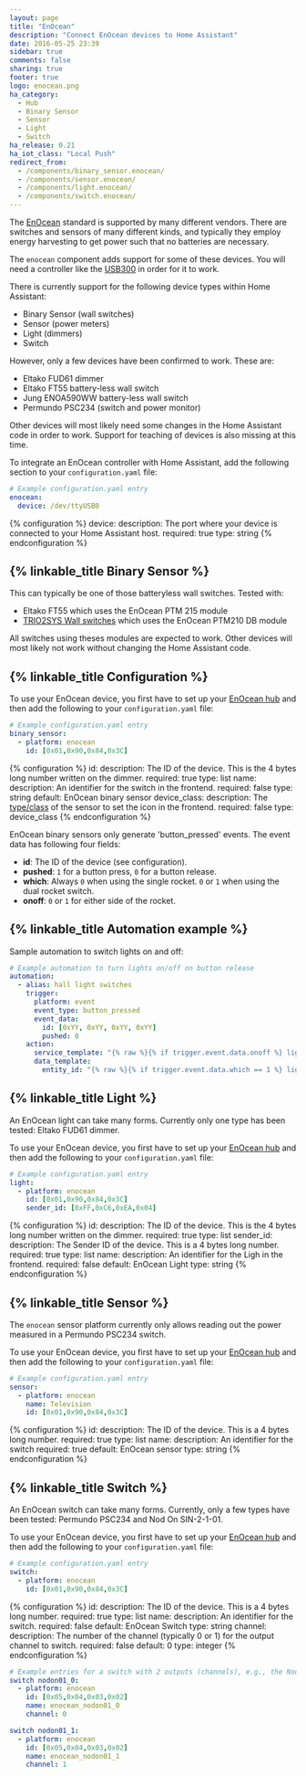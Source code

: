 ```yaml
---
layout: page
title: "EnOcean"
description: "Connect EnOcean devices to Home Assistant"
date: 2016-05-25 23:39
sidebar: true
comments: false
sharing: true
footer: true
logo: enocean.png
ha_category:
  - Hub
  - Binary Sensor
  - Sensor
  - Light
  - Switch
ha_release: 0.21
ha_iot_class: "Local Push"
redirect_from:
  - /components/binary_sensor.enocean/
  - /components/sensor.enocean/
  - /components/light.enocean/
  - /components/switch.enocean/
---
```


The [EnOcean](https://en.wikipedia.org/wiki/EnOcean) standard is supported by many different vendors. There are switches and sensors of many different kinds, and typically they employ energy harvesting to get power such that no batteries are necessary.

The `enocean` component adds support for some of these devices. You will need a controller like the [USB300](https://www.enocean.com/en/enocean_modules/usb-300-oem/) in order for it to work.

There is currently support for the following device types within Home Assistant:

- Binary Sensor (wall switches)
- Sensor (power meters)
- Light (dimmers)
- Switch

However, only a few devices have been confirmed to work. These are:

- Eltako FUD61 dimmer
- Eltako FT55 battery-less wall switch
- Jung ENOA590WW battery-less wall switch
- Permundo PSC234 (switch and power monitor)

Other devices will most likely need some changes in the Home Assistant code in order to work. Support for teaching of devices is also missing at this time.

To integrate an EnOcean controller with Home Assistant, add the following section to your `configuration.yaml` file:

```yaml
# Example configuration.yaml entry
enocean:
  device: /dev/ttyUSB0
```

{% configuration %}
device:
  description: The port where your device is connected to your Home Assistant host.
  required: true
  type: string
{% endconfiguration %}

## {% linkable_title Binary Sensor %}

This can typically be one of those batteryless wall switches.
Tested with:

- Eltako FT55 which uses the EnOcean PTM 215 module
- [TRIO2SYS Wall switches](http://www.trio2sys.fr/index.php/fr/produits-enocean-sans-fil-sans-pile-interoperable/emetteur-sans-fils-sans-pile-interoperable-enocean) which uses the EnOcean PTM210 DB module

All switches using theses modules are expected to work. Other devices will most likely not work without changing the Home Assistant code.

## {% linkable_title Configuration %}

To use your EnOcean device, you first have to set up your [EnOcean hub](/components/enocean/) and then add the following to your `configuration.yaml` file:

```yaml
# Example configuration.yaml entry
binary_sensor:
  - platform: enocean
    id: [0x01,0x90,0x84,0x3C]
```

{% configuration %}
id:
  description: The ID of the device. This is the 4 bytes long number written on the dimmer.
  required: true
  type: list
name:
  description: An identifier for the switch in the frontend.
  required: false
  type: string
  default: EnOcean binary sensor
device_class:
  description: The [type/class](/components/binary_sensor/) of the sensor to set the icon in the frontend.
  required: false
  type: device_class
{% endconfiguration %}

EnOcean binary sensors only generate 'button_pressed' events. The event data has following four fields:

- **id**: The ID of the device (see configuration).
- **pushed**: `1` for a button press, `0` for a button release.
- **which**: Always `0` when using the single rocket.  `0` or `1` when using the dual rocket switch.
- **onoff**: `0` or `1` for either side of the rocket.

## {% linkable_title Automation example %}

Sample automation to switch lights on and off:

```yaml
# Example automation to turn lights on/off on button release
automation:
  - alias: hall light switches
    trigger:
      platform: event
      event_type: button_pressed
      event_data:
        id: [0xYY, 0xYY, 0xYY, 0xYY]
        pushed: 0
    action:
      service_template: "{% raw %}{% if trigger.event.data.onoff %} light.turn_on {% else %} light.turn_off {%endif %}{% endraw %}"
      data_template:
        entity_id: "{% raw %}{% if trigger.event.data.which == 1 %} light.hall_left {% else %} light.hall_right {%endif %}{% endraw %}"
```

## {% linkable_title Light %}

An EnOcean light can take many forms. Currently only one type has been tested: Eltako FUD61 dimmer.

To use your EnOcean device, you first have to set up your [EnOcean hub](/components/enocean/) and then add the following to your `configuration.yaml` file:

```yaml
# Example configuration.yaml entry
light:
  - platform: enocean
    id: [0x01,0x90,0x84,0x3C]
    sender_id: [0xFF,0xC6,0xEA,0x04]
```

{% configuration %}
id:
  description: The ID of the device. This is the 4 bytes long number written on the dimmer.
  required: true
  type: list
sender_id:
  description: The Sender ID of the device. This is a 4 bytes long number.
  required: true
  type: list
name:
  description: An identifier for the Ligh in the frontend.
  required: false
  default: EnOcean Light
  type: string
{% endconfiguration %}

## {% linkable_title Sensor %}

The `enocean` sensor platform currently only allows reading out the power measured in a Permundo PSC234 switch.

To use your EnOcean device, you first have to set up your [EnOcean hub](../enocean) and then add the following to your `configuration.yaml` file:

```yaml
# Example configuration.yaml entry
sensor:
  - platform: enocean
    name: Television
    id: [0x01,0x90,0x84,0x3C]
```

{% configuration %}
id:
  description: The ID of the device. This is a 4 bytes long number.
  required: true
  type: list
name:
  description: An identifier for the switch
  required: true
  default: EnOcean sensor
  type: string
{% endconfiguration %}

## {% linkable_title Switch %}

An EnOcean switch can take many forms. Currently, only a few types have been tested: Permundo PSC234 and Nod On SIN-2-1-01.

To use your EnOcean device, you first have to set up your [EnOcean hub](/components/enocean/) and then add the following to your `configuration.yaml` file:

```yaml
# Example configuration.yaml entry
switch:
  - platform: enocean
    id: [0x01,0x90,0x84,0x3C]
```

{% configuration %}
id:
  description: The ID of the device. This is a 4 bytes long number.
  required: true
  type: list
name:
  description: An identifier for the switch.
  required: false
  default: EnOcean Switch
  type: string
channel:
  description: The number of the channel (typically 0 or 1) for the output channel to switch.
  required: false
  default: 0
  type: integer
{% endconfiguration %}

```yaml
# Example entries for a switch with 2 outputs (channels), e.g., the Nod On SIN-2-1-01
switch nodon01_0:
  - platform: enocean
    id: [0x05,0x04,0x03,0x02]
    name: enocean_nodon01_0
    channel: 0

switch nodon01_1:
  - platform: enocean
    id: [0x05,0x04,0x03,0x02]
    name: enocean_nodon01_1
    channel: 1
```
